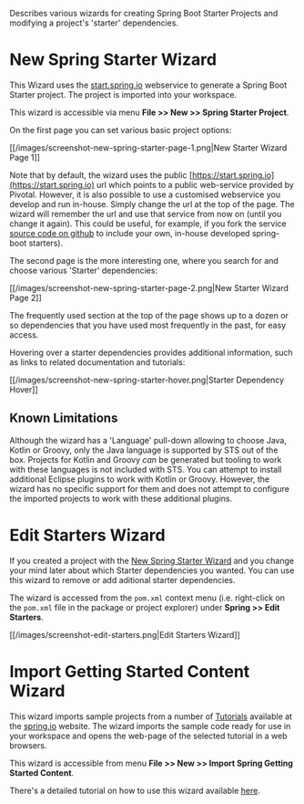 Describes various wizards for creating Spring Boot Starter Projects and modifying a project's 'starter' dependencies.

# New Spring Starter Wizard

This Wizard uses the [start.spring.io](https://start.spring.io) webservice to generate a Spring Boot Starter project. The project is imported into your workspace.

This wizard is accessible via menu **File >> New >> Spring Starter Project**.

On the first page you can set various basic project options:

[[/images/screenshot-new-spring-starter-page-1.png|New Starter Wizard Page 1]]

Note that by default, the wizard uses the public [https://start.spring.io](https://start.spring.io)
url which points to a public web-service provided by Pivotal. However, it is also possible to use 
a customised webservice you develop and run in-house. Simply change the url at the top of the page.
The wizard will remember the url and use that service from now on (until you change it again).
This could be useful, for example, if you fork the service [source  code on github](https://github.com/spring-io/initializr) to include your own, in-house developed spring-boot starters).

The second page is the more interesting one, where you search for and choose
various 'Starter' dependencies:

[[/images/screenshot-new-spring-starter-page-2.png|New Starter Wizard Page 2]]

The frequently used section at the top of the page shows up to a dozen or so 
dependencies that you have used most frequently in the past, for easy access.

Hovering over a starter dependencies provides additional information, such as links
to related documentation and tutorials:

[[/images/screenshot-new-spring-starter-hover.png|Starter Dependency Hover]]

## Known Limitations

Although the wizard has a 'Language' pull-down allowing to choose Java, Kotlin or Groovy, only the Java language is supported by STS out of the box. Projects for Kotlin and Groovy *can* be generated but tooling to work with these languages is not included with STS. You can attempt to install additional Eclipse plugins to work with Kotlin or Groovy. However, the wizard has no specific support for them and does not attempt to configure the imported projects to work with these additional plugins.

# Edit Starters Wizard

If you created a project with the [New Spring Starter Wizard](#new-spring-starter-wizard) and you change
your mind later about which Starter dependencies you wanted. You can use this wizard to remove or add aditional starter dependencies.

The wizard is accessed from the `pom.xml` context menu (i.e. right-click on the `pom.xml` file in the package or project explorer) under **Spring >> Edit Starters**.

[[/images/screenshot-edit-starters.png|Edit Starters Wizard]]

# Import Getting Started Content Wizard

This wizard imports sample projects from a number of [Tutorials](https://spring.io/guides) available at the [spring.io](https://spring.io/) website. The wizard imports the sample code ready for use in your workspace and opens the web-page of the selected tutorial in a web browsers.

This wizard is accessible from menu **File >> New >> Import Spring Getting Started Content**.

There's a detailed tutorial on how to use this wizard available [here](https://spring.io/guides/gs/sts/).

